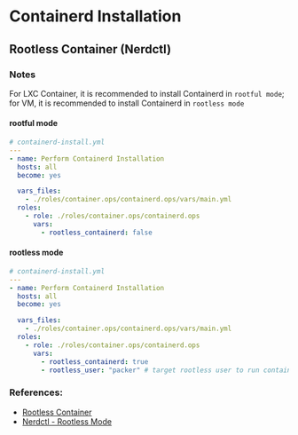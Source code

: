 # Containerd Installation

## Rootless Container (Nerdctl)

### Notes

For LXC Container, it is recommended to install Containerd in `rootful mode`; for VM, it is recommended to install Containerd in `rootless mode`

#### rootful mode

```yaml
# containerd-install.yml
---
- name: Perform Containerd Installation
  hosts: all
  become: yes

  vars_files:
    - ./roles/container.ops/containerd.ops/vars/main.yml
  roles:
    - role: ./roles/container.ops/containerd.ops
      vars:
        - rootless_containerd: false
```

#### rootless mode

```yaml
# containerd-install.yml
---
- name: Perform Containerd Installation
  hosts: all
  become: yes

  vars_files:
    - ./roles/container.ops/containerd.ops/vars/main.yml
  roles:
    - role: ./roles/container.ops/containerd.ops
      vars:
        - rootless_containerd: true
        - rootless_user: "packer" # target rootless user to run containerd with rootless previledge
```

### References:

- [Rootless Container](https://github.com/containerd/nerdctl/blob/master/docs/rootless.md)
- [Nerdctl - Rootless Mode](https://github.com/containerd/nerdctl/blob/master/docs/rootless.md)
